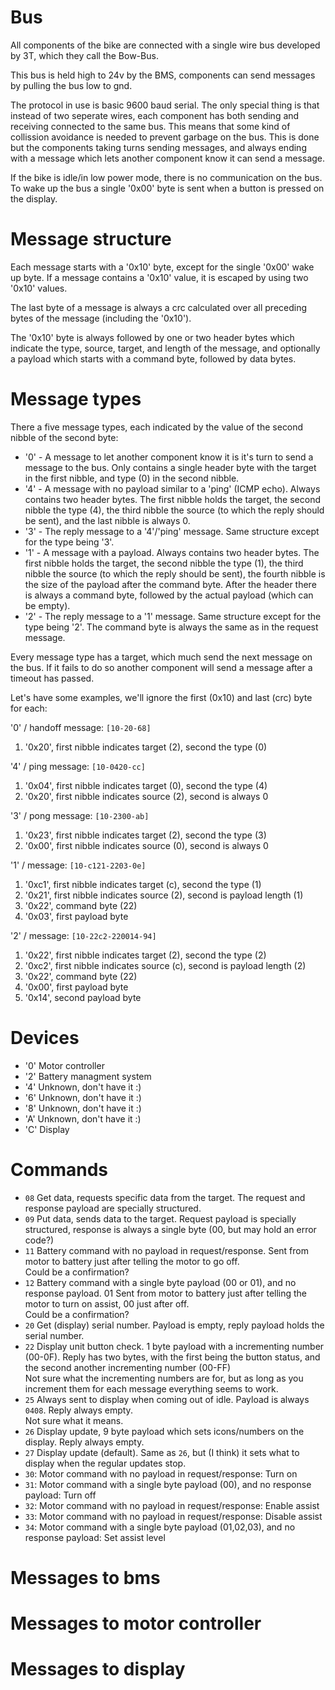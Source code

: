 # Bus
All components of the bike are connected with a single wire bus developed by 3T, which they call the Bow-Bus.

This bus is held high to 24v by the BMS, components can send messages by pulling the bus low to gnd.

The protocol in use is basic 9600 baud serial. The only special thing is that instead of two seperate wires, each component has both sending and receiving connected to the same bus. This means that some kind of collission avoidance is needed to prevent garbage on the bus. This is done but the components taking turns sending messages, and always ending with a message which lets another component know it can send a message.

If the bike is idle/in low power mode, there is no communication on the bus. To wake up the bus a single '0x00' byte is sent when a button is pressed on the display.

# Message structure
Each message starts with a '0x10' byte, except for the single '0x00' wake up byte.
If a message contains a '0x10' value, it is escaped by using two '0x10' values.

The last byte of a message is always a crc calculated over all preceding bytes of the message (including the '0x10').

The '0x10' byte is always followed by one or two header bytes which indicate the type, source, target, and length of the message, and optionally a payload which starts with a command byte, followed by data bytes.

# Message types
There a five message types, each indicated by the value of the second nibble of the second byte:
- '0' - A message to let another component know it is it's turn to send a message to the bus. Only contains a single header byte with the target in the first nibble, and type (0) in the second nibble.
- '4' - A message with no payload similar to a 'ping' (ICMP echo). Always contains two header bytes. The first nibble holds the target, the second nibble the type (4), the third nibble the source (to which the reply should be sent), and the last nibble is always 0.
- '3' - The reply message to a '4'/'ping' message. Same structure except for the type being '3'.
- '1' - A message with a payload. Always contains two header bytes. The first nibble holds the target, the second nibble the type (1), the third nibble the source (to which the reply should be sent), the fourth nibble is the size of the payload after the command byte. After the header there is always a command byte, followed by the actual payload (which can be empty).
- '2' - The reply message to a '1' message. Same structure except for the type being '2'. The command byte is always the same as in the request message.

Every message type has a target, which much send the next message on the bus. If it fails to do so another component will send a message after a timeout has passed.

Let's have some examples, we'll ignore the first (0x10) and last (crc) byte for each:

'0' / handoff message: `[10-20-68]`
1. '0x20', first nibble indicates target (2), second the type (0)

'4' / ping message: `[10-0420-cc]`
1. '0x04', first nibble indicates target (0), second the type (4)
2. '0x20', first nibble indicates source (2), second is always 0

'3' / pong message: `[10-2300-ab]`
1. '0x23', first nibble indicates target (2), second the type (3)
2. '0x00', first nibble indicates source (0), second is always 0

'1' / message: `[10-c121-2203-0e]`
1. '0xc1', first nibble indicates target (c), second the type (1)
2. '0x21', first nibble indicates source (2), second is payload length (1)
3. '0x22', command byte (22)
4. '0x03', first payload byte

'2' / message: `[10-22c2-220014-94]`
1. '0x22', first nibble indicates target (2), second the type (2)
2. '0xc2', first nibble indicates source (c), second is payload length (2)
3. '0x22', command byte (22)
4. '0x00', first payload byte
5. '0x14', second payload byte

# Devices
- '0' Motor controller
- '2' Battery managment system
- '4' Unknown, don't have it :)
- '6' Unknown, don't have it :)
- '8' Unknown, don't have it :)
- 'A' Unknown, don't have it :)
- 'C' Display 

# Commands
- `08` Get data, requests specific data from the target. The request and response payload are specially structured.
- `09` Put data, sends data to the target. Request payload is specially structured, response is always a single byte (00, but may hold an error code?)
- `11` Battery command with no payload in request/response. Sent from motor to battery just after telling the motor to go off.  
Could be a confirmation?
- `12` Battery command with a single byte payload (00 or 01), and no response payload. 01 Sent from motor to battery just after telling the motor to turn on assist, 00 just after off.  
Could be a confirmation?
- `20` Get (display) serial number. Payload is empty, reply payload holds the serial number.
- `22` Display unit button check. 1 byte payload with a incrementing number (00-0F). Reply has two bytes, with the first being the button status, and the second another incrementing number (00-FF)  
Not sure what the incrementing numbers are for, but as long as you increment them for each message everything seems to work.
- `25` Always sent to display when coming out of idle. Payload is always `0408`. Reply always empty.  
Not sure what it means.
- `26` Display update, 9 byte payload which sets icons/numbers on the display. Reply always empty.
- `27` Display update (default). Same as `26`, but (I think) it sets what to display when the regular updates stop.
- `30`: Motor command with no payload in request/response: Turn on
- `31`: Motor command with a single byte payload (00), and no response payload: Turn off
- `32`: Motor command with no payload in request/response: Enable assist
- `33`: Motor command with no payload in request/response: Disable assist
- `34`: Motor command with a single byte payload (01,02,03), and no response payload: Set assist level

# Messages to bms


# Messages to motor controller


# Messages to display